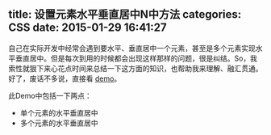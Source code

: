 title: 设置元素水平垂直居中N中方法
categories: CSS
date: 2015-01-29 16:41:27
---

自己在实际开发中经常会遇到要水平、垂直居中一个元素，甚至是多个元素实现水平垂直居中。但是每次到用的时候都会出现这样那样的问题，很是纠结。So，我索性就狠下来心花点时间来总结一下这方面的知识，也帮助我来理解、融汇贯通。好了，废话不多说，直接看 [demo](/demo/verticalAndHorizontalCenter/index.html)。

此Demo中包括一下两点：
* 单个元素的水平垂直居中
* 多个元素的水平垂直居中
